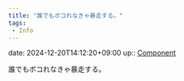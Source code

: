 ```yaml
---
title: "誰でもボコれなきゃ暴走する。"
tags:
 - Info
---
```


date: 2024-12-20T14:12:20+09:00
up:: [Component](../Bar/Novel/Chaos/Component.md)

誰でもボコれなきゃ暴走する。
